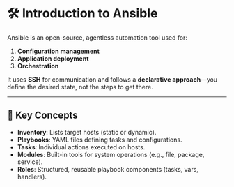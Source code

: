 # 🛠️ Introduction to Ansible

Ansible is an open-source, agentless automation tool used for:

1. **Configuration management**
2. **Application deployment**
3. **Orchestration**

It uses **SSH** for communication and follows a **declarative approach**—you define the desired state, not the steps to get there.

---

## 🔑 Key Concepts

- **Inventory**: Lists target hosts (static or dynamic).
- **Playbooks**: YAML files defining tasks and configurations.
- **Tasks**: Individual actions executed on hosts.
- **Modules**: Built-in tools for system operations (e.g., file, package, service).
- **Roles**: Structured, reusable playbook components (tasks, vars, handlers).
